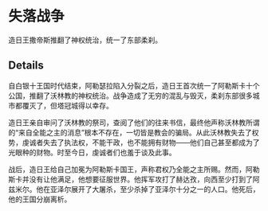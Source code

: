 # 失落战争
造日王撒帝斯推翻了神权统治，统一了东部柔刹。

## Details
自白银十王国时代结束，阿勒瑟拉陷入分裂之后，造日王首次统一了阿勒斯卡十个公国，推翻了沃林教的神权统治。战争造成了无穷的混乱与毁灭，柔刹东部很多城市都覆灭了，但塔冠城得以幸存。

造日王亲自审问了沃林教的祭司，查阅了他们的往来书信，最终他声称沃林教所谓的“来自全能之主的消息”根本不存在，一切皆是教会的骗局。从此沃林教失去了权势，虔诚者失去了执法权，不能干政，也不能拥有财物——他们自己甚至都成为了光眼种的财物。时至今日，虔诚者们也羞于谈及此事。

战后，造日王给自己加冕为阿勒斯卡国王，声称君权乃全能之主所赐。然而，阿勒斯卡并没有让他满足，他想要征服世界。他挥军攻打了赫达孜，向西至少打到了阿兹米尔。他在亚泽尔展开了大屠杀，至少杀掉了亚泽尔十分之一的人口。他死后，他的王国分崩离析。

